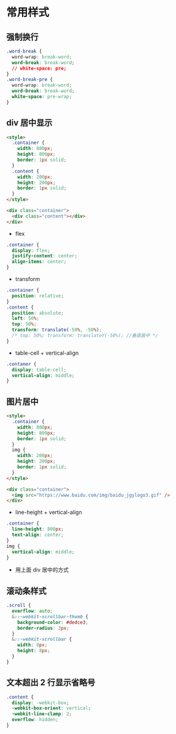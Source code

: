 # 常用样式

## 强制换行

```css
.word-break {
  word-wrap: break-word;
  word-break: break-word;
  // white-space: pre;
}
.word-break-pre {
  word-wrap: break-word;
  word-break: break-word;
  white-space: pre-wrap;
}
```

## div 居中显示

```html
<style>
  .container {
    width: 800px;
    height: 800px;
    border: 1px solid;
  }
  .content {
    width: 200px;
    height: 200px;
    border: 1px solid;
  }
</style>

<div class="container">
  <div class="content"></div>
</div>
```

- flex

```css
.container {
  display: flex;
  justify-content: center;
  align-items: center;
}
```

- transform

```css
.container {
  position: relative;
}
.content {
  position: absolute;
  left: 50%;
  top: 50%;
  transform: translate(-50%, -50%);
  /* top: 50%; transform: translateY(-50%); //垂直居中 */
}
```

- table-cell + vertical-align

```css
.contaner {
  display: table-cell;
  vertical-align: middle;
}
```

## 图片居中

```html
<style>
  .container {
    width: 800px;
    height: 800px;
    border: 1px solid;
  }
  img {
    width: 200px;
    height: 200px;
    border: 1px solid;
  }
</style>

<div class="container">
  <img src="https://www.baidu.com/img/baidu_jgylogo3.gif" />
</div>
```

- line-height + vertical-align

```css
.container {
  line-height: 800px;
  text-align: center;
}
img {
  vertical-align: middle;
}
```

- 用上面 div 居中的方式

## 滚动条样式

```scss
.scroll {
  overflow: auto;
  &::-webkit-scrollbar-thumb {
    background-color: #dedce3;
    border-radius: 3px;
  }
  &::-webkit-scrollbar {
    width: 8px;
    height: 8px;
  }
}
```

## 文本超出 2 行显示省略号

```css
.content {
  display: -webkit-box;
  -webkit-box-orient: vertical;
  -webkit-line-clamp: 2;
  overflow: hidden;
}
```
